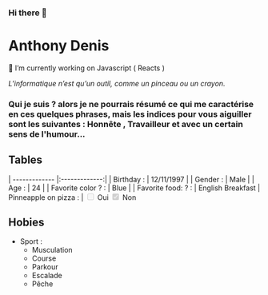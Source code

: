 ### Hi there 👋
# Anthony Denis
🔭 I’m currently working on Javascript ( Reacts ) 


*L’informatique n’est qu’un outil, comme un pinceau ou un crayon.*

### Qui je suis ? alors je ne pourrais résumé ce qui me caractérise en ces quelques phrases, mais les indices pour vous aiguiller sont les suivantes : Honnête , Travailleur et avec un certain sens de l'humour...

## Tables

| ------------- |:-------------:|
| Birthday :      | 12/11/1997    |
| Gender :      | Male     |
| Age :      | 24     |
| Favorite color ? :    | Blue    |
| Favorite food: ? :      | English Breakfast
| Pinneapple on pizza :      | <input type="checkbox" disabled /> Oui <input type="checkbox" disabled checked /> Non

## Hobies
    
- Sport :
     - Musculation
     - Course
     - Parkour 
     - Escalade
     - Pêche

<!--
**AnthxnyD/AnthxnyD** is a ✨ _special_ ✨ repository because its `README.md` (this file) appears on your GitHub profile.

Here are some ideas to get you started:

- 🔭 I’m currently working on ...
- 🌱 I’m currently learning ...
- 👯 I’m looking to collaborate on ...
- 🤔 I’m looking for help with ...
- 💬 Ask me about ...
- 📫 How to reach me: ...
- 😄 Pronouns: ...
- ⚡ Fun fact: ...
-->
